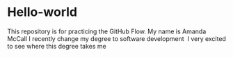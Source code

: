 # Hello-world
This repository is for practicing the GitHub Flow.
My name is Amanda McCall
I recently change my degree to software development 
I very excited to see where this degree takes me  
